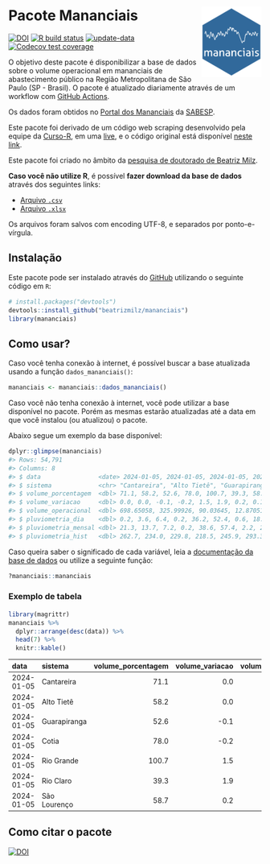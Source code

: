 
<!-- README.md is generated from README.Rmd. Please edit that file -->

# Pacote Mananciais <img src="man/figures/hexlogo.png" align="right" width = "120px"/>

<!-- badges: start -->

[![DOI](https://zenodo.org/badge/DOI/10.5281/zenodo.4733056.svg)](https://doi.org/10.5281/zenodo.4733056)
[![R build
status](https://github.com/beatrizmilz/mananciais/workflows/R-CMD-check/badge.svg)](https://github.com/beatrizmilz/mananciais/actions)
[![update-data](https://github.com/beatrizmilz/mananciais/actions/workflows/2-update_data.yaml/badge.svg)](https://github.com/beatrizmilz/mananciais/actions/workflows/2-update_data.yaml)
[![Codecov test
coverage](https://codecov.io/gh/beatrizmilz/mananciais/branch/master/graph/badge.svg)](https://codecov.io/gh/beatrizmilz/mananciais?branch=master)
<!-- badges: end -->

O objetivo deste pacote é disponibilizar a base de dados sobre o volume
operacional em mananciais de abastecimento público na Região
Metropolitana de São Paulo (SP - Brasil). O pacote é atualizado
diariamente através de um workflow com [GitHub
Actions](https://github.com/beatrizmilz/mananciais/actions).

Os dados foram obtidos no [Portal dos
Mananciais](http://mananciais.sabesp.com.br/Situacao) da
[SABESP](http://site.sabesp.com.br/site/Default.aspx).

Este pacote foi derivado de um código web scraping desenvolvido pela
equipe da [Curso-R](https://www.curso-r.com/), em uma
[live](https://youtu.be/jvZIxrMmOcQ), e o código original está
disponível [neste
link](https://github.com/curso-r/lives/blob/master/drafts/20200730_scraper_sabesp.R).

Este pacote foi criado no âmbito da [pesquisa de doutorado de Beatriz
Milz](https://beatrizmilz.github.io/tese/).

**Caso você não utilize R**, é possível **fazer download da base de
dados** através dos seguintes links:

- [Arquivo
  `.csv`](https://github.com/beatrizmilz/mananciais/raw/master/inst/extdata/mananciais.csv)
- [Arquivo
  `.xlsx`](https://github.com/beatrizmilz/mananciais/blob/master/inst/extdata/mananciais.xlsx?raw=true)

Os arquivos foram salvos com encoding UTF-8, e separados por
ponto-e-vírgula.

## Instalação

Este pacote pode ser instalado através do [GitHub](https://github.com/)
utilizando o seguinte código em `R`:

``` r
# install.packages("devtools")
devtools::install_github("beatrizmilz/mananciais")
library(mananciais)
```

## Como usar?

Caso você tenha conexão à internet, é possível buscar a base atualizada
usando a função `dados_mananciais()`:

``` r
mananciais <- mananciais::dados_mananciais() 
```

Caso você não tenha conexão à internet, você pode utilizar a base
disponível no pacote. Porém as mesmas estarão atualizadas até a data em
que você instalou (ou atualizou) o pacote.

Abaixo segue um exemplo da base disponível:

``` r
dplyr::glimpse(mananciais)
#> Rows: 54,791
#> Columns: 8
#> $ data                <date> 2024-01-05, 2024-01-05, 2024-01-05, 2024-01-05, 2…
#> $ sistema             <chr> "Cantareira", "Alto Tietê", "Guarapiranga", "Cotia…
#> $ volume_porcentagem  <dbl> 71.1, 58.2, 52.6, 78.0, 100.7, 39.3, 58.7, 71.1, 5…
#> $ volume_variacao     <dbl> 0.0, 0.0, -0.1, -0.2, 1.5, 1.9, 0.2, 0.1, -0.2, -0…
#> $ volume_operacional  <dbl> 698.65058, 325.99926, 90.03645, 12.87051, 112.9470…
#> $ pluviometria_dia    <dbl> 0.2, 3.6, 6.4, 0.2, 36.2, 52.4, 0.6, 18.0, 10.1, 0…
#> $ pluviometria_mensal <dbl> 21.3, 13.7, 7.2, 0.2, 38.6, 57.4, 2.2, 21.1, 10.1,…
#> $ pluviometria_hist   <dbl> 262.7, 234.0, 229.8, 218.5, 245.9, 293.3, 273.2, 2…
```

Caso queira saber o significado de cada variável, leia a [documentação
da base de
dados](https://beatrizmilz.github.io/mananciais/reference/mananciais.html)
ou utilize a seguinte função:

``` r
?mananciais::mananciais
```

### Exemplo de tabela

``` r
library(magrittr)
mananciais %>% 
  dplyr::arrange(desc(data)) %>% 
  head(7) %>%
  knitr::kable()
```

| data       | sistema      | volume_porcentagem | volume_variacao | volume_operacional | pluviometria_dia | pluviometria_mensal | pluviometria_hist |
|:-----------|:-------------|-------------------:|----------------:|-------------------:|-----------------:|--------------------:|------------------:|
| 2024-01-05 | Cantareira   |               71.1 |             0.0 |          698.65058 |              0.2 |                21.3 |             262.7 |
| 2024-01-05 | Alto Tietê   |               58.2 |             0.0 |          325.99926 |              3.6 |                13.7 |             234.0 |
| 2024-01-05 | Guarapiranga |               52.6 |            -0.1 |           90.03645 |              6.4 |                 7.2 |             229.8 |
| 2024-01-05 | Cotia        |               78.0 |            -0.2 |           12.87051 |              0.2 |                 0.2 |             218.5 |
| 2024-01-05 | Rio Grande   |              100.7 |             1.5 |          112.94709 |             36.2 |                38.6 |             245.9 |
| 2024-01-05 | Rio Claro    |               39.3 |             1.9 |            5.36505 |             52.4 |                57.4 |             293.3 |
| 2024-01-05 | São Lourenço |               58.7 |             0.2 |           52.16599 |              0.6 |                 2.2 |             273.2 |

## Como citar o pacote

[![DOI](https://zenodo.org/badge/DOI/10.5281/zenodo.4733056.svg)](https://doi.org/10.5281/zenodo.4733056)
